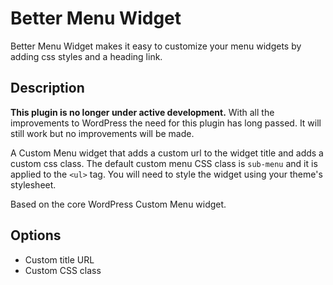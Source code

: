 # Better Menu Widget

Better Menu Widget makes it easy to customize your menu widgets by adding css styles and a heading link.

## Description

**This plugin is no longer under active development.** With all the improvements to WordPress the need for this plugin has long passed. It will still work but no improvements will be made.

A Custom Menu widget that adds a custom url to the widget title and adds a custom css class. The default custom menu CSS class is `sub-menu` and it is applied to the `<ul>` tag. You will need to style the widget using your theme's stylesheet.

Based on the core WordPress Custom Menu widget.

## Options

* Custom title URL
* Custom CSS class
